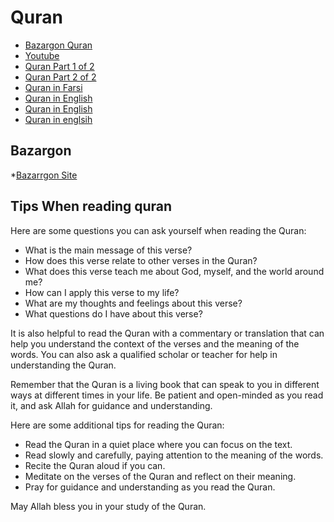 # Quran

* [Bazargon Quran](https://www.youtube.com/watch?v=QpYMI6rkeeM&list=PLRYWCCRnpGR5BToqB6233Fas95pQ132cO)
* [Youtube](https://www.youtube.com/watch?v=V1jWQ3n9OEM&list=PLSoV91w6qqCmfbYGA_RK39P7di9blYZA3)
* [Quran Part 1 of 2](https://www.youtube.com/watch?v=cQq-lD-YoUQ)
* [Quran Part 2 of 2](https://www.youtube.com/watch?v=9PXGYAP3EWo)
* [Quran in Farsi](http://www.bazargan.com/abdolali/main0.html)
* [Quran in English](https://www.youtube.com/watch?v=-AqZbRo_Rwc&list=PLL_dOsw0Sl0OBw5YH4W-nYAupn6cWwLNh)
* [Quran in English](https://www.youtube.com/watch?v=q8bb9dQg4KQ&list=PLwft9blvgoyoIoUtk53QLNS7bGLloYgDs)
* [Quran in englsih](https://www.youtube.com/watch?v=py8mONQy4XE&list=PLF-AzhmyjY8zQpX1-5y--Yh5WviWhFYBM)

## Bazargon ##
*[Bazarrgon Site](http://www.bazargan.com/abdolali/main0.html)

## Tips When reading quran

Here are some questions you can ask yourself when reading the Quran:

* What is the main message of this verse?
* How does this verse relate to other verses in the Quran?
* What does this verse teach me about God, myself, and the world around me?
* How can I apply this verse to my life?
* What are my thoughts and feelings about this verse?
* What questions do I have about this verse?

It is also helpful to read the Quran with a commentary or translation that can help you understand the context of the verses and the meaning of the words. You can also ask a qualified scholar or teacher for help in understanding the Quran.

Remember that the Quran is a living book that can speak to you in different ways at different times in your life. Be patient and open-minded as you read it, and ask Allah for guidance and understanding.

Here are some additional tips for reading the Quran:

* Read the Quran in a quiet place where you can focus on the text.
* Read slowly and carefully, paying attention to the meaning of the words.
* Recite the Quran aloud if you can.
* Meditate on the verses of the Quran and reflect on their meaning.
* Pray for guidance and understanding as you read the Quran.

May Allah bless you in your study of the Quran.
